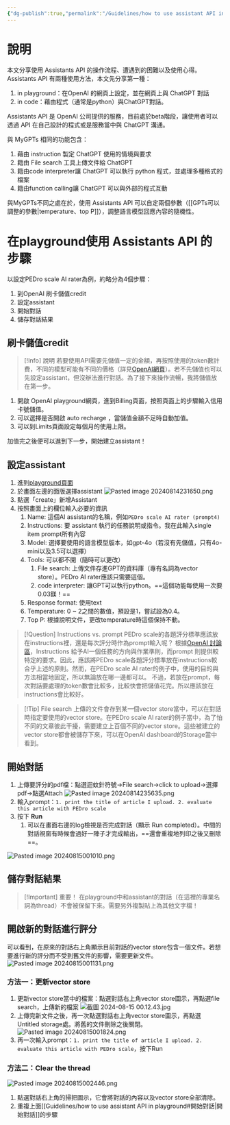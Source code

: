 ```yaml
---
{"dg-publish":true,"permalink":"/Guidelines/how to use assistant API in playground/","title":"如何使用assistant API (in playground)","tags":["chatgpt","ai","LLMAI","coding"],"created":"2024-08-14T22:26","updated":"2024-08-14T22:27"}
---
```



# 說明

本文分享使用 Assistants API 的操作流程、遭遇到的困難以及使用心得。 Assistants API 有兩種使用方法，本文先分享第一種：
 1. in playground：在OpenAI 的網頁上設定，並在網頁上與 ChatGPT 對話
 2. in code：藉由程式（通常是python）與ChatGPT對話。

Assistants API 是 OpenAI 公司提供的服務，目前處於beta階段，讓使用者可以透過 API 在自己設計的程式或是服務當中與 ChatGPT 溝通。

與 MyGPTs 相同的功能包含：
1. 藉由 instruction 製定 ChatGPT 使用的情境與要求
2. 籍由 File search 工具上傳文件給 ChatGPT
3. 籍由code interpreter讓  ChatGPT 可以執行 python 程式，並處理多種格式的檔案
4. 籍由function calling讓  ChatGPT 可以與外部的程式互動

與MyGPTs不同之處在於，使用 Assistants API 可以自定兩個參數（[[GPTs可以調整的參數\|temperature、top P]]），調整語言模型回應內容的隨機性。

# 在playground使用 Assistants API 的步驟

以設定PEDro scale AI rater為例，約略分為4個步驟：
1. 到OpenAI 刷卡儲值credit
2. 設定assistant
3. 開始對話
4. 儲存對話結果

## 刷卡儲值credit


> [!Info] 說明
> 若要使用API需要先儲值一定的金額，再按照使用的token數計費，不同的模型可能有不同的價格（詳見[OpenAI網頁](https://openai.com/api/pricing/)）。若不先儲值也可以先設定assistant，但沒辦法進行對話。為了接下來操作流暢，我將儲值放在第一步。 

1. 開啟 OpenAI playground網頁，進到Billing頁面，按照頁面上的步驟輸入信用卡號儲值。
2. 可以選擇是否開啟 auto recharge ，當儲值金額不足時自動加值。
3. 可以到Limits頁面設定每個月的使用上限。

加值完之後便可以進到下一步，開始建立assistant！

## 設定assistant

1. 進到[playground頁面](https://platform.openai.com/playground/chat)
2. 於畫面左邊的面版選擇assistant
   ![Pasted image 20240814231650.png](/img/user/Guidelines/Pasted%20image%2020240814231650.png)
3. 點選「create」新增Assistant
4. 按照畫面上的欄位輸入必要的資訊
    1. Name: 這個AI assistant的名稱，例如`PEDro scale AI rater (prompt4)`
    2. Instructions: 要 assistant 執行的任務說明或指令。我在此輸入single item prompt所有內容
    3. Model: 選擇要使用的語言模型版本，如gpt-4o（若沒有先儲值，只有4o-mini以及3.5可以選擇）
    4. Tools: 可以都不開（隨時可以更改）
        1. File search: 上傳文件存進GPT的資料庫（專有名詞為vector store）。PEDro AI rater應該只需要這個。
        2. code interpreter: 讓GPT可以執行python。==這個功能每使用一次要0.03鎂！==
    5. Response format: 使用text
    6. Temperature: 0 ~ 2之間的數值，預設是1，嘗試設為0.4。
    7. Top P: 根據說明文件，更改temperature時這個保持不動。


> [!Question] Instructions vs. prompt
> PEDro scale的各題評分標準應該放在instructions裡，還是每次評分時作為prompt輸入呢？
> 根據[OpenAI 討論區](https://community.openai.com/t/what-are-the-differences-between-instructions-and-the-instructed-prompts/831441)，Instructions 給予AI一個任務的方向與作業準則，而prompt 則提供較特定的要求。因此，應該將PEDro scale各題評分標準放在instructions較合乎上述的原則。然而，在PEDro scale AI rater的例子中，使用的目的與方法相當地固定，所以無論放在哪一邊都可以。
> 不過，若放在prompt，每次對話要處理的token數會比較多，比較快會把儲值花完。所以應該放在instructions會比較好。


> [!Tip] File search
> 上傳的文件會存到某一個vector store當中，可以在對話時指定要使用的vector store。在PEDro scale AI rater的例子當中，為了怕不同的文章彼此干擾，需要建立上百個不同的vector store。這些被建立的vector store都會被儲存下來，可以在OpenAI dashboard的Storage當中看到。

## 開始對話

1. 上傳要評分的pdf檔：點選迴蚊針符號→File search→click to upload→選擇pdf→點選Attach
   ![Pasted image 20240814235635.png](/img/user/Guidelines/Pasted%20image%2020240814235635.png)
2. 輸入prompt：`1. print the title of article I upload. 2. evaluate this article with PEDro scale`
3. 按下 **Run**
    1. 可以在畫面右邊的log檢視是否完成對話（顯示 Run completed）。中間的對話視窗有時候會過好一陣子才完成輸出，==還會重複地列印之後又刪除==。

![Pasted image 20240815001010.png](/img/user/Guidelines/Pasted%20image%2020240815001010.png)


## 儲存對話結果


> [!Important] 重要！
> 在playground中和assistant的對話（在這裡的專業名詞為thread）不會被保留下來。需要另外複製貼上為其他文字檔！

## 開啟新的對話進行評分

可以看到，在原來的對話右上角顯示目前對話的vector store包含一個文件。若想要進行新的評分而不受到舊文件的影響，需要更新文件。
   ![Pasted image 20240815001131.png](/img/user/Guidelines/Pasted%20image%2020240815001131.png)
### 方法一：更新vector store

1. 更新vector store當中的檔案：點選對話右上角vector store圖示，再點選file search，上傳新的檔案
   ![截圖 2024-08-15 00.12.43.jpg](/img/user/Guidelines/%E6%88%AA%E5%9C%96%202024-08-15%2000.12.43.jpg)
2. 上傳完新文件之後，再一次點選對話右上角vector store圖示，再點選Untitled storage處。將舊的文件刪除之後關閉。
   ![Pasted image 20240815001824.png](/img/user/Guidelines/Pasted%20image%2020240815001824.png)
3. 再一次輸入prompt：`1. print the title of article I upload. 2. evaluate this article with PEDro scale`，按下Run

### 方法二：Clear the thread

![Pasted image 20240815002446.png](/img/user/Guidelines/Pasted%20image%2020240815002446.png)

1. 點選對話右上角的掃把圖示，它會將對話的內容以及vector store全部清除。
2. 重複上面[[Guidelines/how to use assistant API in playground#開始對話\|開始對話]]的步驟